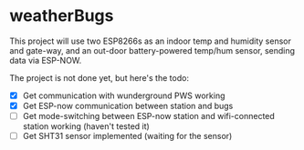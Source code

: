 # weatherBugs
This project will use two ESP8266s as an indoor temp and humidity sensor and gate-way, and an out-door
battery-powered temp/hum sensor, sending data via ESP-NOW.

The project is not done yet, but here's the todo:

- [x] Get communication with wunderground PWS working
- [x] Get ESP-now communication between station and bugs
- [ ] Get mode-switching between ESP-now station and wifi-connected station working (haven't tested it)
- [ ] Get SHT31 sensor implemented (waiting for the sensor)
